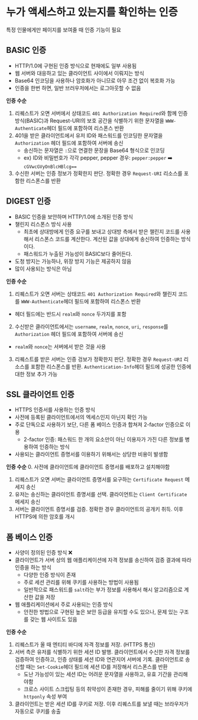 # 누가 액세스하고 있는지를 확인하는 인증
특정 인물에게만 페이지를 보여줄 때 인증 기능이 필요

## BASIC 인증
- HTTP/1.0에 구현된 인증 방식으로 현재에도 일부 사용됨
- 웹 서버와 대응하고 있는 클라이언트 사이에서 이뤄지는 방식 
- Base64 인코딩을 사용하나 암호화가 아니므로 아무 조건 없이 복호화 가능
- 인증을 한번 하면, 일반 브러우저에서는 로그아웃할 수 없음

**인증 수순**
1. 리퀘스트가 오면 서버에서 상태코드 `401 Authorization Required`와 함께 인증 방식(BASIC)과 Request-URI의 보호 공간을 식별하기 위한 문자열을 `WWW-Authenticate`헤더 필드에 포함하여 리스폰스 반환
2. 401을 받은 클라이언트에서 유저 ID와 패스워드를 인코딩한 문자열을 `Authorization` 헤더 필드에 포함하여 서버에 송신
   - 송신하는 문자열은 `:`으로 연결한 문장을 Base64 형식으로 인코딩
   - ex) ID와 비밀번호가 각각 pepper, pepper 경우: `pepper:pepper` ➡️ `cGVwcGVyOnBlcHBlcg==`
3. 수신한 서버는 인증 정보가 정확한지 판단. 정확한 경우 `Request-URI` 리소스를 포함한 리스폰스를 반환

## DIGEST 인증
- BASIC 인증을 보안하며 HTTP/1.0에 소개된 인증 방식
- 챌린지 리스폰스 방식 사용
  - 최초에 상대방에게 인증 요구를 보내고 상대방 측에서 받은 챌린지 코드를 사용해서 리스폰스 코드를 계산한다. 계산된 값을 상대에게 송신하여 인증하는 방식이다.
  - 패스워드가 누출된 가능성이 BASIC보다 줄어든다.
- 도청 방지는 가능하나, 위장 방지 기능은 제공하지 않음
- 많이 사용되는 방식은 아님

**인증 수순**
1. 리퀘스트가 오면 서버는 상태코드 `401 Authorization Required`와 챌린지 코드를 `WWW-Authenticate`헤더 필드에 포함하여 리스폰스 반환
  - 헤더 필드에는 반드시 `realm`와 `nonce` 두가지를 포함
2. 수신받은 클라이언트에서는 `username`, `realm`, `nonce`, `uri`, `response`를 `Authorization` 헤더 필드에 포함하여 서버에 송신
  - `realm`와 `nonce`는 서버에서 받은 것을 사용
3. 리퀘스트를 받은 서버는 인증 겅보가 정확한지 판단. 정확한 경우 `Request-URI` 리소스를 포함한 리스폰스를 반환. `Authentication-Info`헤더 필드에 성공한 인증에 대한 정보 추가 가능


## SSL 클라이언트 인증
- HTTPS 인증서를 사용하는 인증 방식
- 사전에 등록된 클라이언트에서의 엑세스인지 아닌지 확인 가능
- 주로 단독으로 사용하기 보단, 다른 폼 베이스 인증과 합쳐져 2-factor 인증으로 이용
  - 2-factor 인증: 패스워드 한 개의 요소만이 아닌 이용자가 가진 다른 정보를 병용하여 인증하는 방식
- 사용되는 클라이언트 증명서를 이용하기 위해서는 상당한 비용이 발생함

**인증 수순**
0. 사전에 클라이언트에 클라이언트 증명서를 배포하고 설치해야함
1. 리퀘스트가 오면 서버는 클라이언트 증명서를 요구하는 `Certificate Request` 메세지 송신
2. 유저는 송신하는 클라이언트 증명서를 선택. 클라이언트는 `Client Certificate` 메세지 송신
3. 서버는 클라이언트 증명서를 검증. 정확한 경우 클라이언트의 공개키 취득. 이후 HTTPS에 의한 암호를 개시

## 폼 베이스 인증
- 사양이 정의된 인증 방식 ❌
- 클라이언트가 서버 상의 웹 애플리케이션에 자격 정보를 송신하여 검증 결과에 따라 인증을 하는 방식
  - 다양한 인증 방식이 존재
  - 주로 세션 관리를 위해 쿠키를 사용하는 방법이 사용됨
  - 일반적으로 패스워드를 `salt`라는 부가 정보를 사용해서 해시 알고리즘으로 계산한 값을 저장
- 웹 애플리케이션에서 주로 사용되는 인증 방식
  - 안전한 방법으로 구현된 높은 보안 등급을 유지할 수도 있으나, 문제 있는 구조를 갖는 웹 사이트도 있음

**인증 수순**
1. 리퀘스트가 올 때 엔티티 바디에 자격 정보를 저장. (HTTPS 통신)
2. 서버 측은 유저를 식별하기 위한 세션 ID 발행. 클라이언트에서 수신한 자격 정보를 검증하여 인증하고, 인증 상태를 세션 ID와 연관지어 서버에 기록. 클라이언트로 송신할 때는 `Set-Cookie`헤더 필드에 세션 ID를 저장해서 리스폰스를 반환
   - 도난 가능성이 있는 세션 ID는 어려운 문자열을 사용하고, 유효 기간을 관리해야함
   - 크로스 사이트 스크립팅 등의 취약성이 존재한 경우, 피해를 줄이기 위해 쿠키에 `httponly` 속성 부여
3. 클라이언트는 받은 세션 ID를 쿠키로 저장. 이후 리퀘스트를 보낼 때는 브라우저가 자동으로 쿠키를 송출

